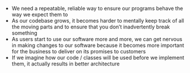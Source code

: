 - We need a repeatable, reliable way to ensure our programs behave the way we expect them to
- As our codebase grows, it becomes harder to mentally keep track of all the moving parts and to ensure that you don’t inadvertently break something
- As users start to use our software more and more, we can get nervous in making changes to our software because it becomes more important for the business to deliver on its promises to customers
- If we imagine how our code / classes will be used before we implement them, it actually results in better architecture
